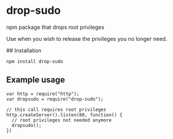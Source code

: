 # drop-sudo
npm package that drops root privileges

Use when you wish to release the privileges you no longer need.

## Installation

    npm install drop-sudo

## Example usage

    var http = require("http");
    var dropsudo = require("drop-sudo");

    // this call requires root privileges
    http.createServer().listen(80, function() {
      // root privileges not needed anymore
      dropsudo();
    })
